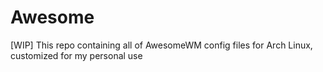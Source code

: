 # Awesome

[WIP] This repo containing all of AwesomeWM config files for Arch Linux, customized for my personal use
